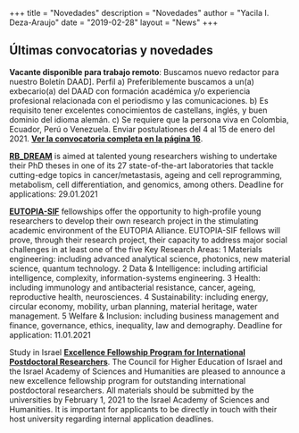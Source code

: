 +++
title = "Novedades"
description = "Novedades"
author = "Yacila I. Deza-Araujo"
date = "2019-02-28"
layout = "News"
+++

## &Uacute;ltimas convocatorias y novedades
**Vacante disponible para trabajo remoto**: Buscamos nuevo redactor para nuestro Bolet&iacute;n DAAD]. Perfil a) Preferiblemente buscamos a un(a) exbecario(a) del DAAD con formaci&oacute;n acad&eacute;mica y/o experiencia profesional relacionada con el periodismo y las comunicaciones. b) Es requisito tener excelentes conocimientos de castellans, ingl&eacute;s, y buen dominio del idioma alem&aacute;n. c) Se requiere que la persona viva en Colombia, Ecuador, Per&uacute; o Venezuela. Enviar postulationes del 4 al 15 de enero del 2021. [**Ver la convocatoria completa en la p&aacute;gina 16**](https://www.daad.co/files/2020/12/BOLETIN_DAAD_Diciembre_2020_Oficina_Regional_BOGOTA.pdf).

[**RB_DREAM**](https://www.irbbarcelona.org/en/young-scientists/irb-dream-programme) is aimed at talented young researchers wishing to undertake their PhD theses in one of its 27 state-of-the-art laboratories that tackle cutting-edge topics in cancer/metastasis, ageing and cell reprogramming, metabolism, cell differentiation, and genomics, among others. Deadline for applications: 29.01.2021

[**EUTOPIA-SIF**](https://eutopia-university.eu/2020/09/24/eutopia-sif/) fellowships offer the opportunity to high-profile young researchers to develop their own research project in the stimulating academic environment of the EUTOPIA Alliance. EUTOPIA-SIF fellows will prove, through their research project, their capacity to address major social challenges in at least one of the five Key Research Areas:
1 Materials engineering: including advanced analytical science, photonics, new material science, quantum technology.
2 Data & Intelligence: including artificial intelligence, complexity, information-systems engineering.
3 Health: including immunology and antibacterial resistance, cancer, ageing, reproductive health, neurosciences.
4 Sustainability: including energy, circular economy, mobility, urban planning, material heritage, water management.
5 Welfare & Inclusion: including business management and finance, governance, ethics, inequality, law and demography.
Deadline for application: 11.01.2021

Study in Israel [**Excellence Fellowship Program for International Postdoctoral Researchers**](https://studyinisrael.che.org.il/post-doc-fellowship/). The Council for Higher Education of Israel and the Israel Academy of Sciences and Humanities are pleased to announce a new excellence fellowship program for outstanding international postdoctoral researchers. All materials should be submitted by the universities by February 1, 2021 to the Israel Academy of Sciences and Humanities. It is important for applicants to be directly in touch with their host university regarding internal application deadlines. 








